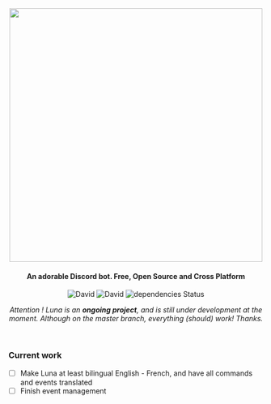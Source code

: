 <div align="center">

<img src="https://cdn.glitch.com/cc3ac29e-f4ce-4208-9e45-eadb26258397%2FFinalTest.png?v=1582118840141" width="500px">

#### An adorable Discord bot. Free, Open Source and Cross Platform

![David](https://img.shields.io/david/Asgarrrrr/Luna?color=%232F1BE3)
![David](https://img.shields.io/codacy/grade/1770b308454b4ea5915d6b9fe1c631f3?color=%23462FE9)
![dependencies Status](https://img.shields.io/badge/build-success-7354F6)


<i>Attention ! Luna is an <b>ongoing project</b>, and is still under development at the moment. Although on the master branch, everything (should) work! Thanks.</i>
</div>

<br/>

### Current work
- [ ] Make Luna at least bilingual English - French, and have all commands and events translated
- [ ] Finish event management
